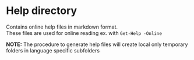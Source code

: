 
# Help directory

Contains online help files in markdown format.\
These files are used for online reading ex. with `Get-Help -Online`

**NOTE:** The procedure to generate help files will create local only temporary folders in language
specific subfolders

